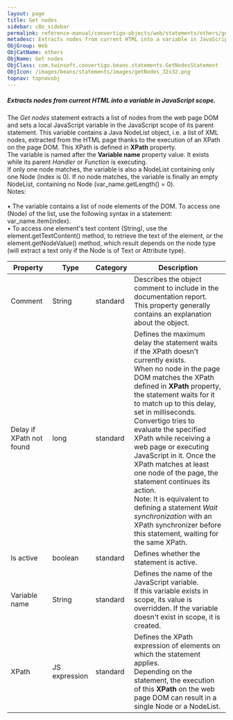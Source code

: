 ```yaml
---
layout: page
title: Get nodes
sidebar: c8o_sidebar
permalink: reference-manual/convertigo-objects/web/statements/others/get-nodes/
metadesc: Extracts nodes from current HTML into a variable in JavaScript scope.   The  Get nodes  statement extracts a list of nodes from the web page DOM and s
ObjGroup: Web
ObjCatName: others
ObjName: Get nodes
ObjClass: com.twinsoft.convertigo.beans.statements.GetNodesStatement
ObjIcon: /images/beans/statements/images/getNodes_32x32.png
topnav: topnavobj
---
```

##### Extracts nodes from current HTML into a variable in JavaScript scope. 

The <i>Get nodes</i> statement extracts a list of nodes from the web page DOM and sets a local JavaScript variable in the JavaScript scope of its parent statement. This variable contains a <span class="computer">Java NodeList</span> object, i.e. a list of XML nodes, extracted from the HTML page thanks to the execution of an XPath on the page DOM. This XPath is defined in <b>XPath</b> property.<br/>The variable is named after the <b>Variable name</b> property value. It exists while its parent <i>Handler</i> or <i>Function</i> is executing.<br/>If only one node matches, the variable is also a <span class="computer">NodeList</span> containing only one <span class="computer">Node</span> (index is 0). If no node matches, the variable is finally an empty <span class="computer">NodeList</span>, containing no <span class="computer">Node</span> (<span class="computer">var_name.getLength() = 0</span>). <br/><span class="orangetwinsoft">Notes:</span> <br/><br/>• The variable contains a list of node elements of the DOM. To access one (<span class="computer">Node</span>) of the list, use the following syntax in a statement: <span class="computer">var_name.item(index)</span>.<br/>• To access one element's text content (<span class="computer">String</span>), use the <span class="computer">element.getTextContent()</span> method, to retrieve the text of the element, or the <span class="computer">element.getNodeValue()</span> method, which result depends on the node type (will extract a text only if the <span class="computer">Node</span> is of <span class="computer">Text</span> or <span class="computer">Attribute</span> type).<br/>

Property | Type | Category | Description
--- | --- | --- | ---
Comment | String | standard | Describes the object comment to include in the documentation report.<br/>This property generally contains an explanation about the object.
Delay if XPath not found | long | standard | Defines the maximum delay the statement waits if the XPath doesn't currently exists.<br/>When no node in the page DOM matches the XPath defined in <b>XPath</b> property, the statement waits for it to match up to this delay, set in milliseconds. <br/>Convertigo tries to evaluate the specified XPath while receiving a web page or executing JavaScript in it. Once the XPath matches at least one node of the page, the statement continues its action. <br/>Note: It is equivalent to defining a statement <i>Wait synchronization</i> with an <span class="computer">XPath</span> synchronizer before this statement, waiting for the same XPath.
Is active | boolean | standard | Defines whether the statement is active.
Variable name | String | standard | Defines the name of the JavaScript variable.<br/>If this variable exists in scope, its value is overridden. If the variable doesn't exist in scope, it is created.
XPath | JS expression | standard | Defines the XPath expression of elements on which the statement applies.<br/>Depending on the statement, the execution of this <b>XPath</b> on the web page DOM can result in a single <span class="computer">Node</span> or a <span class="computer">NodeList</span>.
